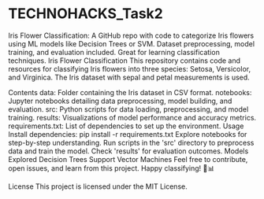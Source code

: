 # TECHNOHACKS_Task2
Iris Flower Classification: A GitHub repo with code to categorize Iris flowers using ML models like Decision Trees or SVM. Dataset preprocessing, model training, and evaluation included. Great for learning classification techniques.
Iris Flower Classification
This repository contains code and resources for classifying Iris flowers into three species: Setosa, Versicolor, and Virginica. The Iris dataset with sepal and petal measurements is used.

Contents
data: Folder containing the Iris dataset in CSV format.
notebooks: Jupyter notebooks detailing data preprocessing, model building, and evaluation.
src: Python scripts for data loading, preprocessing, and model training.
results: Visualizations of model performance and accuracy metrics.
requirements.txt: List of dependencies to set up the environment.
Usage
Install dependencies: pip install -r requirements.txt
Explore notebooks for step-by-step understanding.
Run scripts in the 'src' directory to preprocess data and train the model.
Check 'results' for evaluation outcomes.
Models Explored
Decision Trees
Support Vector Machines
Feel free to contribute, open issues, and learn from this project. Happy classifying! 🌺📊

License
This project is licensed under the MIT License.
